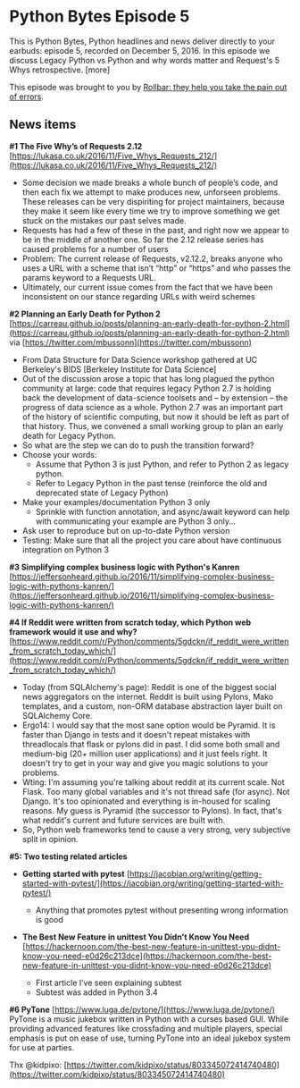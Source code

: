# Python Bytes Episode 5

This is Python Bytes, Python headlines and news deliver directly to your earbuds: episode 5, recorded on December 5, 2016. In this episode we discuss Legacy Python vs Python and why words matter and Request's 5 Whys retrospective. [more] 

This episode was brought to you by [Rollbar: they help you take the pain out of errors](http://rollbar.com/pythonbytes).

## News items

**#1 The Five Why’s of Requests 2.12**
[https://lukasa.co.uk/2016/11/Five_Whys_Requests_212/](https://lukasa.co.uk/2016/11/Five_Whys_Requests_212/)

- Some decision we made breaks a whole bunch of people’s code, and then each fix we attempt to make produces new, unforseen problems. These releases can be very dispiriting for project maintainers, because they make it seem like every time we try to improve something we get stuck on the mistakes our past selves made.
- Requests has had a few of these in the past, and right now we appear to be in the middle of another one. So far the 2.12 release series has caused problems for a number of users
- Problem: The current release of Requests, v2.12.2, breaks anyone who uses a URL with a scheme that isn’t “http” or “https” and who passes the params keyword to a Requests URL.
- Ultimately, our current issue comes from the fact that we have been inconsistent on our stance regarding URLs with weird schemes


**#2 Planning an Early Death for Python 2**
[https://carreau.github.io/posts/planning-an-early-death-for-python-2.html](https://carreau.github.io/posts/planning-an-early-death-for-python-2.html)
via [https://twitter.com/mbussonn](https://twitter.com/mbussonn)

- From Data Structure for Data Science workshop gathered at UC Berkeley's BIDS [Berkeley Institute for Data Science]
- Out of the discussion arose a topic that has long plagued the python community at large: code that requires legacy Python 2.7 is holding back the development of data-science toolsets and – by extension – the progress of data science as a whole. Python 2.7 was an important part of the history of scientific computing, but now it should be left as part of that history. Thus, we convened a small working group to plan an early death for Legacy Python.
- So what are the step we can do to push the transition forward?
- Choose your words:
  - Assume that Python 3 is just Python, and refer to Python 2 as legacy python.
  - Refer to Legacy Python in the past tense (reinforce the old and deprecated state of Legacy Python)
- Make your examples/documentation Python 3 only
  - Sprinkle with function annotation, and async/await keyword can help with communicating your example are Python 3 only…
- Ask user to reproduce but on up-to-date Python version
- Testing: Make sure that all the project you care about have continuous integration on Python 3


**#3 Simplifying complex business logic with Python's Kanren**
[https://jeffersonheard.github.io/2016/11/simplifying-complex-business-logic-with-pythons-kanren/](https://jeffersonheard.github.io/2016/11/simplifying-complex-business-logic-with-pythons-kanren/)

**#4 If Reddit were written from scratch today, which Python web framework would it use and why?**
[https://www.reddit.com/r/Python/comments/5gdckn/if_reddit_were_written_from_scratch_today_which/](https://www.reddit.com/r/Python/comments/5gdckn/if_reddit_were_written_from_scratch_today_which/) 

- Today (from SQLAlchemy's page): Reddit is one of the biggest social news aggregators on the internet. Reddit is built using Pylons, Mako templates, and a custom, non-ORM database abstraction layer built on SQLAlchemy Core.
- Ergo14: I would say that the most sane option would be Pyramid. It is faster than Django in tests and it doesn't repeat mistakes with threadlocals that flask or pylons did in past. I did some both small and medium-big (20+ million user applications) and it just feels right. It doesn't try to get in your way and give you magic solutions to your problems.
- Wting: I'm assuming you're talking about reddit at its current scale.
  Not Flask. Too many global variables and it's not thread safe (for async).
  Not Django. It's too opinionated and everything is in-housed for scaling reasons.
  My guess is Pyramid (the successor to Pylons). In fact, that's what reddit's current and future services are built with.
- So, Python web frameworks tend to cause a very strong, very subjective split in opinion.

**#5: Two testing related articles**

- **Getting started with pytest**
[https://jacobian.org/writing/getting-started-with-pytest/](https://jacobian.org/writing/getting-started-with-pytest/)
	- Anything that promotes pytest without presenting wrong information is good
- **The Best New Feature in unittest You Didn’t Know You Need**
[https://hackernoon.com/the-best-new-feature-in-unittest-you-didnt-know-you-need-e0d26c213dce](https://hackernoon.com/the-best-new-feature-in-unittest-you-didnt-know-you-need-e0d26c213dce)

	- First article I’ve seen explaining subtest
	- Subtest was added in Python 3.4

**#6 PyTone**
[https://www.luga.de/pytone/](https://www.luga.de/pytone/) 
PyTone is a music jukebox written in Python with a curses based GUI. While providing advanced features like crossfading and multiple players, special emphasis is put on ease of use, turning PyTone into an ideal jukebox system for use at parties.

Thx @kidpixo: [https://twitter.com/kidpixo/status/803345072414740480](https://twitter.com/kidpixo/status/803345072414740480) 


